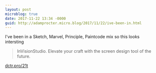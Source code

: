 ```yaml
---
layout: post
microblog: true
date: 2017-11-22 13:34 -0000
guid: http://adamprocter.micro.blog/2017/11/22/ive-been-in.html
---
```

I've been in a Sketch, Marvel, Principle, Paintcode mix so this looks intersting 

 > InVisionStudio. Elevate your craft with the screen design tool of the future. 

[dctr.pro/21t](http://dctr.pro/21t)


